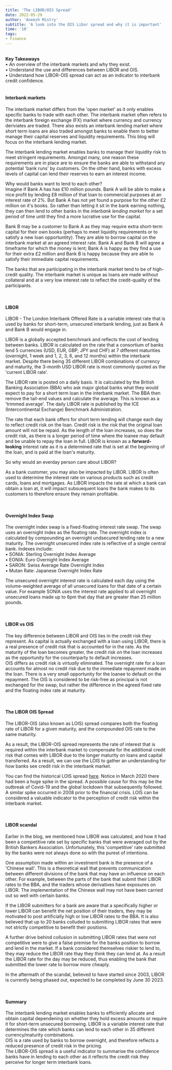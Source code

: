 ```yaml
---
title: 'The LIBOR/OIS Spread'
date: 2022-05-29
author: 'Aneesh Mistry'
subtitle: 'A look into the OIS Libor spread and why it is important'
time: '10'
tags:
- Finance
---
```

<br>
<strong>Key Takeaways</strong><br>
&#8226; An overview of the interbank markets and why they exist.<br>
&#8226; Understand the use and differences between LIBOR and OIS.<br>
&#8226; Understand how LIBOR-OIS spread can act as an indicator to interbank credit confidence.<br>

<br>
<h4>Interbank markets</h4>
<p>
The interbank market differs from the 'open market' as it only enables specific banks to trade with each other. The interbank market often refers to the interbank foreign exchange (FX) market where currency and currency deriviates are traded. There also exists an interbank lending market where short term loans are also traded amongst banks to enable them to better manage their capital reserves and liquidity requirements. This blog will focus on the interbank lending market. 
</p>
<p>
The interbank lending market enables banks to manage their liquidity risk to meet stringent requirements. Amongst many, one reason these requirements are in place are to ensure the banks are able to withstand any potential 'bank runs' by customers. On the other hand, banks with excess levels of capital can lend their reserves to earn an interest income.
</p>
<p>
Why would banks want to lend to each other?<br>
Imagine if Bank A has has £10 million pounds. Bank A will be able to make a nice profit by lending £8 million of that loan to commercial purposes at an interest rate of 2%. But Bank A has not yet found a purpose for the other £2 million on it's books. So rather than letting it sit in the bank earning nothing, they can then lend to other banks in the <i>interbank lending market</i> for a set period of time until they find a more lucrative use for the capital. 
</p> 
<p>
Bank B may be a customer to Bank A as they may require extra short-term capital for their own books (perhaps to meet liquidity requirements or to satisfy a new loan opportuntity). They are able to borrow capital on the interbank market at an agreed interest rate. Bank A and Bank B will agree a timeframe for which the money is lent; Bank A is happy as they find a use for their extra £2 million and Bank B is happy because they are able to satisfy their immediate capital requirements. 
</p>
<p>
The banks that are participating in the interbank market tend to be of high-credit quality. The interbank market is unique as loans are made without collateral and at a very low interest rate to reflect the credit-quality of the participants. 
</p>

<br>
<h4>LIBOR</h4>
<p>
LIBOR - The London Interbank Offered Rate is a variable interest rate that is used by banks for short-term, unsecured interbank lending, just as Bank A and Bank B would engage in.
</p>
<p>
LIBOR is a globally accepted benchmark and reflects the cost of lending between banks. LIBOR is calculated on the rate that a consortium of banks lend 5 currencies (USD, EUR, GBP, JPY and CHF) at 7 different maturities (overnight, 1 week and 1, 2, 3, 6, and 12 months) within the interbank market. Despite there being 35 different LIBOR combinations of currency and maturity, the 3-month USD LIBOR rate is most commonly quoted as the 'current LIBOR rate'.
</p>
<p>
The LIBOR rate is posted on a daily basis. It is calculated by the British Banking Association (BBA) who ask major global banks what they would expect to pay for a short term loan in the interbank market. The BBA then remove the tail-end values and calculate the average. This is known as a 'trimmed average'. The daily LIBOR rate is published by the ICE (Intercontinental Exchange) Benchmark Administration. 
</p>
<p>
The rate that each bank offers for short term lending will change each day to reflect credit risk on the loan. Credit risk is the risk that the original loan amount will not be repaid. As the length of the loan increases, so does the credit risk, as there is a longer period of time where the loanee may default and be unable to repay the loan in full. LIBOR is known as a <strong>forward-looking</strong> interest rate as it is a determined rate that is set at the beginning of the loan, and is paid at the loan's maturity. 
</p>
<p>
So why would an everday person care about LIBOR?
</p>
<p>
As a bank customer, you may also be impacted by LIBOR. LIBOR is often used to determine the interest rate on various products such as credit cards, loans and mortgages. As LIBOR impacts the rate at which a bank can obtain a loan at, it will impact subsuequent loans the bank makes to its customers to therefore ensure they remain profitable.
</p>

<br>
<h4>Overnight Index Swap</h4>
<p>
The overnight index swap is a fixed-floating interest rate swap. The swap uses an overnight index as the floating rate. The overnight index is calculated by compounding an overnight undsecured lending rate to a new maturity. The overnight unsecured index rate is reflective of a single central bank. Indexes include:<br>
&#8226; SONIA: Sterling Overnight Index Average<br>
&#8226; EONIA: Euro Overnight Index Average<br>
&#8226; SARON: Swiss Average Rate Overnight Index<br>
&#8226; Mutan Rate: Japanese Overnight Index Rate<br>
</p>
<p>
The unsecured overnight interest rate is calculated each day using the volume-weighted average of all unsecured loans for that date of a certain value. For example SONIA uses the interest rate applied to all overnight unsecured loans made up to 6pm that day that are greater than 25 million pounds.  
</p>
<br>
<h4>LIBOR vs OIS</h4>
<p>
The key difference between LIBOR and OIS lies in the credit risk they represent. As capital is actually exchanged with a loan using LIBOR, there is a real presence of credit risk that is accounted for in the rate. As the maturity of the loan becomes greater, the credit risk on the loan increases as the opportunity for the counterparty to default increases. <br>
OIS differs as credit risk is <i>virtually</i> eliminated. The overnight rate for a loan accounts for almost no credit risk due to the immediate repayment made on the loan. There is a very small opportunity for the loanee to default on the repayment. The OIS is considered to be risk-free as principal is not exchanged for the swap, but rather the difference in the agreed fixed rate and the floating index rate at maturity. 
</p>

<br>
<h4>The LIBOR OIS Spread</h4>
<p>
The LIBOR-OIS (also known as LOIS) spread compares both the floating rate of LIBOR for a given maturity, and the compounded OIS rate to the same maturity. 
</p>
<p>
As a result, the LIBOR-OIS spread represents the rate of interest that is required within the interbank market to compensate for the additional credit risk that comes with LIBOR due to the longer maturity on loans and capital transferred. As a result, we can use the LOIS to gather an understanding for how banks see credit risk in the interbank market. 
</p>
<p>
You can find the historical LOIS spread <a href="https://www.icmagroup.org/market-practice-and-regulatory-policy/repo-and-collateral-markets/market-data/libor-ois-spreads-lois/">here</a>. Notice in March 2020 there had been a huge spike in the spread. A possible cause for this may be the outbreak of Covid-19 and the global lockdown that subsequently followed. A similar spike occurred in 2008 prior to the financial crisis. LOIS can be considered a valuable indicator to the perception of credit risk within the interbank market. 
</p>
<br>
<h4>LIBOR scandal</h4>
<p>
Earlier in the blog, we mentioned how LIBOR was calculated, and how it had been a competitive rate set by specific banks that were averaged out by the British Bankers Association. Unfortunately, this 'competitive' rate submitted by the banks were not always done so with the purest of intentions.
</p>
<p>
One assumption made within an investment bank is the presence of a 'Chinese wall'. This is a theoretical wall that prevents communication between different divisions of the bank that may have an influence on each other. For example, between the parts of the bank that submit their LIBOR rates to the BBA, and the traders whose derivatives have exposures on LIBOR. The implementation of the Chinese wall may not have been carried out so well with certain banks. 
</p>
<p>
If the LIBOR submitters for a bank are aware that a specifically higher or lower LIBOR can benefit the net position of their traders, they may be motivated to post artificially high or low LIBOR rates to the BBA. It is also believed that up to 20 banks colluded to submitting LIBOR rates that were not strictly competitive to benefit their positions. 
</p>
<p>
A further drive behind collusion in submitting LIBOR rates that were not competitive were to give a false premise for the banks position to borrow and lend in the market. If a bank considered themselves riskier to lend to, they may reduce the LIBOR rate thay they think they can lend at. As a result the LIBOR rate for the day may be reduced, thus enabling the bank that submitted the lower rate to borrow more cheaply. 
</p>
<p>
In the aftermath of the scandal, believed to have started since 2003, LIBOR is currently being phased out, expected to be completed by June 30 2023. 
</p>
<br>
<h4>Summary</h4>
<p>
The interbank lending market enables banks to efficiently allocate and obtain capital dependening on whether they hold excess amounts or require it for short-term unsecured borrowing. LIBOR is a variable interest rate that determines the rate which banks can lend to each other in 35 different currency/maturity combinations. 
<br>
OIS is a rate used by banks to borrow overnight, and therefore reflects a reduced presence of credit risk in the pricing.
<br>
The LIBOR-OIS spread is a useful indicator to summarise the confidence banks have in lending to each other as it reflects the credit risk they perceive for longer term interbank loans. 
</p>